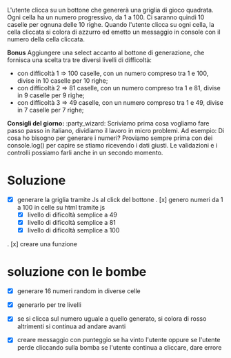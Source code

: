 L'utente clicca su un bottone che genererà una griglia di gioco quadrata.
Ogni cella ha un numero progressivo, da 1 a 100.
Ci saranno quindi 10 caselle per ognuna delle 10 righe.
Quando l'utente clicca su ogni cella, la cella cliccata si colora di azzurro ed emetto un messaggio in console con il numero della cella cliccata.

**Bonus**
Aggiungere una select accanto al bottone di generazione, che fornisca una scelta tra tre diversi livelli di difficoltà:
- con difficoltà 1 => 100 caselle, con un numero compreso tra 1 e 100, divise in 10 caselle per 10 righe;
- con difficoltà 2 => 81 caselle, con un numero compreso tra 1 e 81, divise in 9 caselle per 9 righe;
- con difficoltà 3 => 49 caselle, con un numero compreso tra 1 e 49, divise in 7 caselle per 7 righe;

**Consigli del giorno:** :party_wizard:
Scriviamo prima cosa vogliamo fare passo passo in italiano, dividiamo il lavoro in micro problemi.
Ad esempio:
Di cosa ho bisogno per generare i numeri?
Proviamo sempre prima con dei console.log() per capire se stiamo ricevendo i dati giusti.
Le validazioni e i controlli possiamo farli anche in un secondo momento.

# Soluzione #

- [x] generare la griglia tramite Js al click del bottone
. [x] genero numeri da 1 a 100 in celle su html tramite js
   - [x] livello di dificoltà semplice a 49
   - [x] livello di dificoltà semplice a 81
   - [x] livello di dificoltà semplice a 100

. [x] creare una funzione 


# soluzione con le bombe #

- [x] generare 16 numeri random in diverse celle
- [x] generarlo per tre livelli
- [x] se si clicca sul numero uguale a quello generato, si colora di rosso
altrimenti si continua ad andare avanti

- [x] creare messaggio con punteggio
     se ha vinto l'utente 
     oppure se l'utente perde cliccando sulla bomba
     se l'utente continua a cliccare, dare errore